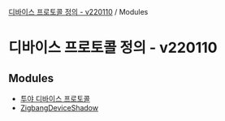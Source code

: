 [디바이스 프로토콜 정의 - v220110](README.md) / Modules

# 디바이스 프로토콜 정의 - v220110

## Modules

- [투야 디바이스 프로토콜](modules/___________.md)
- [ZigbangDeviceShadow](modules/ZigbangDeviceShadow.md)
